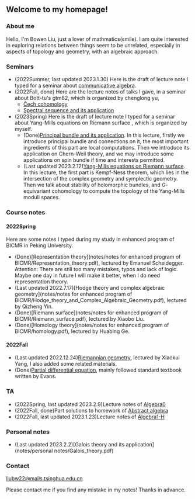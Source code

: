 ## Welcome to my homepage!

### About me
Hello, I'm Bowen Liu, just a lover of mathmatics(smile). I am quite interested in exploring relations between things seem to be unrelated, especially in aspects of topology and geometry, with an algebraic approach. 


### Seminars

* (2022Summer, last updated 2023.1.30) Here is the draft of lecture note I typed for a seminar about [communicative algebra](notes/2022Summer/note_for_communicative_algebra.pdf).
* (2022Fall, done) Here are the lecture notes of talks I gave, in a seminar about Bott-tu's gtm82, which is organized by chenglong yu,
   - [Čech cohomology](notes/2022Fall/Cech_cohomology.pdf)
   - [Spectral sequence and its application](notes/2022Fall/Spectral_sequence.pdf)
* (2023Spring) Here is the draft of lecture note I typed for a seminar about Yang-Mills equations on Riemann surface , which is organized by myself.
   - (Done)[Principal bundle and its application](notes/2023Spring/geometry_of_principal_bundle.pdf). In this lecture, firstly we introduce principal bundle and connections on it, the most important ingredients of this part are local computations. Then we introduce its application on Chern-Weil theory, and we may introduce some applications on spin bundle if time and interests permitted.
   - (Last updated 2023.2.12)[Yang-Mills equations on Riemann surface](notes/2023Spring/YM_equations_on_Riemann_surface.pdf). In this lecture, the first part is Kempf-Ness theorem, which lies in the intersection of the complex geometry and symplectic geometry. Then we talk about stability of holomorphic bundles, and $G$-equivariant cohomology to compute the topology of the Yang-Mills moduli spaces.
  


### Course notes

#### 2022Spring

Here are some notes I typed during my study in enhanced program of BICMR in Peking University. 
* (Done)[Representation theory](notes/notes for enhanced program of BICMR/Representation_theory.pdf), lectured by Emanuel Scheidegger. Attention: There are still too many mistakes, typos and lack of logic. Maybe one day in future I will make it better, when I do need representation theory. 
* (Last updated 2022.7.17)[Hodge theory and complex algebraic geometry](notes/notes for enhanced program of BICMR/Hodge_theory_and_Complex_Algebraic_Geometry.pdf), lectured by Qizheng Yin.
* (Done)[Riemann surface](notes/notes for enhanced program of BICMR/Riemann_surface.pdf), lectured by Xiaobo Liu.
* (Done)[Homology theory](notes/notes for enhanced program of BICMR/homology.pdf), lectured by Huabing Ge.


#### 2022Fall
* (Last updated 2022.12.24)[Riemannian geometry](notes/2022Fall/Riemannian_geo.pdf), lectured by Xiaokui Yang, I also added some related materials.
* (Done)[Partial differential equation](notes/2022Fall/pde.pdf), mainly followed standard textbook written by Evans.


### TA

* (2022Spring, last updated 2023.2.9)Lecture notes of [Algebra0](notes/2023Spring/Algebra0.pdf)
* (2022Fall, done)Part solutions to homework of [Abstract algebra](notes/2022Fall/Sol_to_abstract_algebra.pdf)
* (2022Fall, last updated 2023.1.23)Lecture notes of [Algebra1-H](notes/2022Fall/Algebra1-H.pdf)

### Personal notes

* (Last updated 2023.2.2)[Galois theory and its application](notes/personal notes/Galois_theory.pdf)

### Contact
liubw22@mails.tsinghua.edu.cn

Please contact me if you find any mistake in my notes! Thanks in advance.
